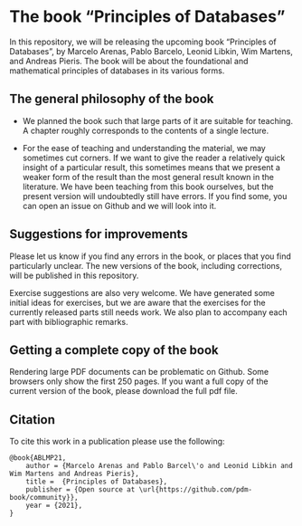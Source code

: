
# The book “Principles of Databases”

In this repository, we will be releasing the upcoming book “Principles
of Databases”, by Marcelo Arenas, Pablo Barcelo, Leonid Libkin, Wim Martens, and Andreas Pieris. 
The book will be about the foundational and mathematical
principles of databases in its various forms. 

## The general philosophy of the book

* We planned the book such that large parts of it are suitable for
teaching.  A chapter roughly corresponds to the contents of a single
lecture.

* For the ease of teaching and understanding the material, we may
sometimes cut corners. If we want to give the reader a relatively
quick insight of a particular result, this sometimes means that we
present a weaker form of the result than the most general result known
in the literature.  We have been teaching from this book ourselves,
but the present version will undoubtedly still have errors. If you
find some, you can open an issue on Github and we will look into it.

## Suggestions for improvements

Please let us know if you find any errors in the book, or places that
you find particularly unclear. The new versions of the book, including
corrections, will be published in this repository.

Exercise suggestions are also very welcome. We have generated some
initial ideas for exercises, but we are aware that the exercises for
the currently released parts still needs work. We also plan to
accompany each part with bibliographic remarks.

## Getting a complete copy of the book

Rendering large PDF documents can be problematic on Github. Some browsers
only show the first 250 pages. If you want a full copy of the current 
version of the book, please download the full pdf file.

## Citation

To cite this work in a publication please use the following:

```
@book{ABLMP21,
	author = {Marcelo Arenas and Pablo Barcel\'o and Leonid Libkin and Wim Martens and Andreas Pieris},
	title =	 {Principles of Databases},
	publisher = {Open source at \url{https://github.com/pdm-book/community}},
	year = {2021},
}
```
